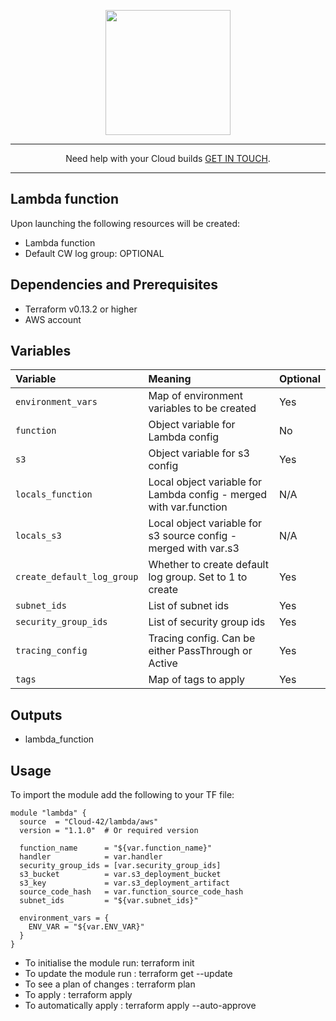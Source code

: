 <p align="center">
  <a href="https://www.cloud42.io/" target="_blank" rel="Homepage">
  <img width="200" height="200" src="https://www.cloud42.io/wp-content/uploads/2020/01/transparent_small.png">
  </a>
</p>

---
<p align="center">Need help with your Cloud builds <a href="https://www.cloud42.io/contact/" target="_blank" rel="ContactUS"> GET IN TOUCH</a>.</p>

---
## Lambda function 

Upon launching the following resources will be created:

 * Lambda function
 * Default CW log group: OPTIONAL 

## Dependencies and Prerequisites
 * Terraform v0.13.2 or higher
 * AWS account

## Variables
| Variable | Meaning | Optional |
| :------- | :----- | :----- |
| `environment_vars` | Map of environment variables to be created | Yes |
| `function` | Object variable for Lambda config | No |
| `s3` | Object variable for s3 config | Yes 
| `locals_function` | Local object variable for Lambda config - merged with var.function | N/A |
| `locals_s3` | Local object variable for s3 source config - merged with var.s3  |  N/A |
| `create_default_log_group` | Whether to create default log group. Set to 1 to create | Yes |
| `subnet_ids` | List of subnet ids | Yes |
| `security_group_ids` | List of security group ids | Yes |
| `tracing_config` | Tracing config. Can be either PassThrough or Active  | Yes |
| `tags` | Map of tags to apply | Yes |

## Outputs
 * lambda\_function 

## Usage

To import the module add the following to your TF file:
```
module "lambda" {
  source  = "Cloud-42/lambda/aws"
  version = "1.1.0"  # Or required version

  function_name      = "${var.function_name}"
  handler            = var.handler
  security_group_ids = [var.security_group_ids]
  s3_bucket          = var.s3_deployment_bucket
  s3_key             = var.s3_deployment_artifact
  source_code_hash   = var.function_source_code_hash
  subnet_ids         = "${var.subnet_ids}"

  environment_vars = {
    ENV_VAR = "${var.ENV_VAR}"
  }
}
```
* To initialise the module run: terraform init
* To update the module run    : terraform get --update
* To see a plan of changes    : terraform plan
* To apply                    : terraform apply 
* To automatically apply      : terraform apply --auto-approve
